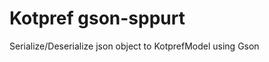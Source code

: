 # Kotpref gson-sppurt

Serialize/Deserialize json object to KotprefModel using Gson

```kotlin

```
